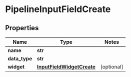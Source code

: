 # PipelineInputFieldCreate

## Properties
Name | Type | Notes
------------ | ------------- | -------------
**name** | **str** |
**data_type** | **str** |
**widget** | [**InputFieldWidgetCreate**](InputFieldWidgetCreate.md) | [optional]


